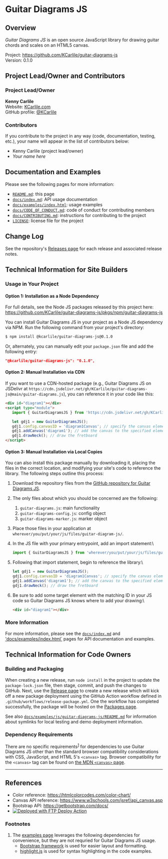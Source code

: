 # Guitar Diagrams JS

## Overview

_Guitar Diagrams JS_ is an open source JavaScript library for drawing guitar chords and scales on an HTML5 canvas.

Project: <https://github.com/KCarlile/guitar-diagrams-js>\
Version: 0.1.0

## Project Lead/Owner and Contributors

### Project Lead/Owner

**Kenny Carlile**\
Website: [KCarlile.com](https://www.kcarlile.com/)\
GitHub profile: [@KCarlile](https://github.com/KCarlile)

### Contributors

 If you contribute to the project in any way (code, documentation, testing, etc.), your name will appear in the list of contributors below:

- Kenny Carlile (project lead/owner)
- _Your name here_

## Documentation and Examples

Please see the following pages for more information:

- [`README.md`](README.md): this page
- [`docs/index.md`](docs/index.md): API usage documentation
- [`docs/examples/index.html`](docs/examples/index.html): usage examples
- [`docs/CODE_OF_CONDUCT.md`](docs/CODE_OF_CONDUCT.md): code of conduct for contributing members
- [`docs/CONTRIBUTING.md`](docs/CONTRIBUTING.md): instructions for contributing to the project
- [`LICENSE`](LICENSE): license file for the project

## Change Log

See the repository's [Releases page](https://github.com/KCarlile/guitar-diagrams-js/releases) for each release and associated release notes.

## Technical Information for Site Builders

### Usage in Your Project

#### Option 1: Installation as a Node Dependency

For full details, see the Node JS packages released by this project here: <https://github.com/KCarlile/guitar-diagrams-js/pkgs/npm/guitar-diagrams-js>

You can install Guitar Diagrams JS in your project as a Node JS dependency via NPM. Run the following command from your project's directory:

```bash
$ npm install @kcarlile/guitar-diagrams-js@0.1.0
```

Or, alternately, you can manually edit your `package.json` file and add the following entry:

```json
"@kcarlile/guitar-diagrams-js": "0.1.0",
```

#### Option 2: Manual Installation via CDN

If you want to use a CDN-hosted package (e.g., Guitar Diagrams JS on JSDelivr at `https://cdn.jsdelivr.net/gh/KCarlile/guitar-diagrams-js@main/guitar-diagrams.js`), you can reference it in your code like this:

```html
<div id="diagram1"></div>
<script type="module">
   import { GuitarDiagramsJS } from 'https://cdn.jsdelivr.net/gh/KCarlile/guitar-diagrams-js@main/guitar-diagrams.js';

   let gdj1 = new GuitarDiagramsJS();
   gdj1.config.canvasID = 'diagram1Canvas'; // specify the canvas element's an ID
   gdj1.addCanvas('diagram1'); // add the canvas to the specified element ID on the page
   gdj1.drawNeck(); // draw the fretboard
</script>
```

#### Option 3: Manual Installation via Local Copies

You can also install this package manually by downloading it, placing the files in the correct location, and modifying your site's code to reference the library. The following steps outline this process:

1. Download the repository files from the [GitHub repository for Guitar Diagrams JS](https://github.com/KCarlile/guitar-diagrams-js).
1. The only files about which you should be concerned are the following:
   1. `guitar-diagrams.js`: main functionality
   1. `guitar-diagrams-config.js`: config object
   1. `guitar-diagrams-marker.js`: marker object
1. Place those files in your application at `wherever/you/put/your/js/files/guitar-diagram-js/`.
1. In the JS file with your primary entrypoint, add an import statement:\

   ```javascript
   import { GuitarDiagramsJS } from 'wherever/you/put/your/js/files/guitar-diagrams-js/guitar-diagrams.js';
   ```

1. Following that import statement, begin to reference the library:\

   ```javascript
   let gdj1 = new GuitarDiagramsJS();
   gdj1.config.canvasID = 'diagram1Canvas'; // specify the canvas element's an ID
   gdj1.addCanvas('diagram1'); // add the canvas to the specified element ID on the page
   gdj1.drawNeck(); // draw the fretboard
   ```

1. Be sure to add some target element with the matching ID in your JS code so Guitar Diagrams JS knows where to add your drawing:\

   ```html
   <div id="diagram1"></div>
   ```

### More Information

For more information, please see the [`docs/index.md`](docs/index.md) and ['docs/examples/index.html`](docs/examples/index.html) pages for API documentation and examples.

## Technical Information for Code Owners

### Building and Packaging

When creating a new release, run `node install` in the project to update the `package-lock.json` file, then stage, commit, and push the changes to GitHub. Next, use the [Release page](https://github.com/KCarlile/guitar-diagrams-js/releases) to create a new release which will kick off a new package deployment using the GitHub Action workflow defined in `.github/workflows/release-package.yml`. One the workflow has completed successfully, the package will be hosted on the [Packages page](https://github.com/KCarlile/guitar-diagrams-js/pkgs/npm/guitar-diagrams-js).

See also [`docs/examples/js/guitar-diagrams-js/README.md`](docs/examples/js/guitar-diagrams-js/README.md) for information about symlinks for local testing and demo deployment information.

### Dependency Requirements

There are no specific requirements<sup>[1](#footnotes)</sup> for dependencies to use Guitar Diagrams JS other than the standard browser compatibility considerations with CSS, JavaScript, and HTML 5's `<canvas>` tag. Browser compatibility for the `<canvas>` tag can be found on [the MDN `<canvas>` page](https://developer.mozilla.org/en-US/docs/Web/HTML/Element/canvas#browser_compatibility).

----

## References

- Color reference: <https://htmlcolorcodes.com/color-chart/>
- Canvas API reference: <https://www.w3schools.com/jsref/api_canvas.asp>
- Bootstrap API: <https://getbootstrap.com/docs/>
- [<img alt="Deployed with FTP Deploy Action" src="https://img.shields.io/badge/Deployed With-FTP DEPLOY ACTION-%3CCOLOR%3E?style=for-the-badge&color=0077b6">](https://github.com/SamKirkland/FTP-Deploy-Action)

### <a href="footnotes"></a>Footnotes

1. The [examples page](docs/examples/index.html) leverages the following dependencies for convenience, but they are not requried for Guitar Diagrams JS usage.
   - [Bootstrap framework](https://getbootstrap.com/) is used for easier layout and formatting.
   - [highlight.js](https://highlightjs.org/) is used for syntax highlighting in the code examples.
